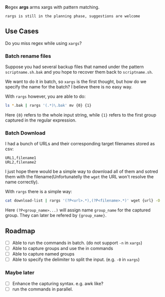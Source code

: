 **R**egex **args** arms xargs with pattern matching.

```
rargs is still in the planning phase, suggestions are welcome
```

## Use Cases

Do you miss regex while using `xargs`?

### Batch rename files

Suppose you had several backup files that named under the pattern
`scriptname.sh.bak` and you hope to recover them back to `scriptname.sh`.

We want to do it in batch, so `xargs` is the first thought, but how do we
specify the name for the batch? I believe there is no easy way.

With `rargs` however, you are able to do:

```sh
ls *.bak | rargs '(.*)\.bak' mv {0} {1}
```

Here `{0}` refers to the whole input string, while `{1}` refers to the first
group captured in the regular expression.

### Batch Download

I had a bunch of URLs and their corresponding target filenames stored as csv:

```
URL1,filename1
URL2,filename2
```

I just hope there would be a simple way to download all of them and sotred
them with the filename(Unfortunatelly the `wget` the URL won't resolve the
name correctly).

With `rargs` there is a simple way:

```sh
cat download-list | rargs '(?P<url>.*),(?P<filename>.*)' wget {url} -O {filename}
```

Here `(?P<group_name>...)` will assign name `group_name` for the captured
group. They can later be refered by `{group_name}`.

## Roadmap

- [ ] Able to run the commands in batch. (do not support `-n` in `xargs`)
- [ ] Able to capture groups and use the in commands
- [ ] Able to capture named groups
- [ ] Able to specify the delimiter to split the input. (e.g. `-0` in `xargs`)

### Maybe later

- [ ] Enhance the capturing syntax. e.g. awk like?
- [ ] run the commands in parallel.
